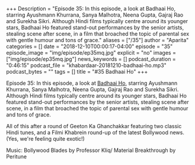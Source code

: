 +++
Description = "Episode 35: In this episode, a look at Badhaai Ho, starring Ayushmann Khurrana, Sanya Malhotra, Neena Gupta, Gajraj Rao and Surekha Sikri. Although Hindi films typically centre around its younger stars, Badhaai Ho featured stand-out performances by the senior artists, stealing scene after scene, in a film that broached the topic of parental sex with gentle humour and tons of grace."
aliases = ["/35"]
author = "Aparita"
categories = []
date = "2018-12-10T00:00:17-04:00"
episode = "35"
episode_image = "img/episode/ep35mq.jpg"
explicit = "no"
images = ["img/episode/ep35mq.jpg"]
news_keywords = []
podcast_duration = "0:46:15"
podcast_file = "khabardaar-20181210-badhaai-ho.mp3"
podcast_bytes = ""
tags = []
title = "#35 Badhaai Ho"
+++

Episode 35: In this episode, a look at [Badhaai Ho](https://www.youtube.com/watch?v=unAljCZMQYw&t=3s), starring Ayushmann Khurrana, Sanya Malhotra, Neena Gupta, Gajraj Rao and Surekha Sikri. Although Hindi films typically centre around its younger stars, Badhaai Ho featured stand-out performances by the senior artists, stealing scene after scene, in a film that broached the topic of parental sex with gentle humour and tons of grace.

All of this after a round of Geeton Ka Ghanchakkar featuring two classic Hindi tunes, and a Filmi Khabrein round-up of the latest Bollywood news. (Yes, we're feeling quite exotic!)

Music: Bollywood Blades by Professor Kliq/ Material Breakthrough by Peritune
